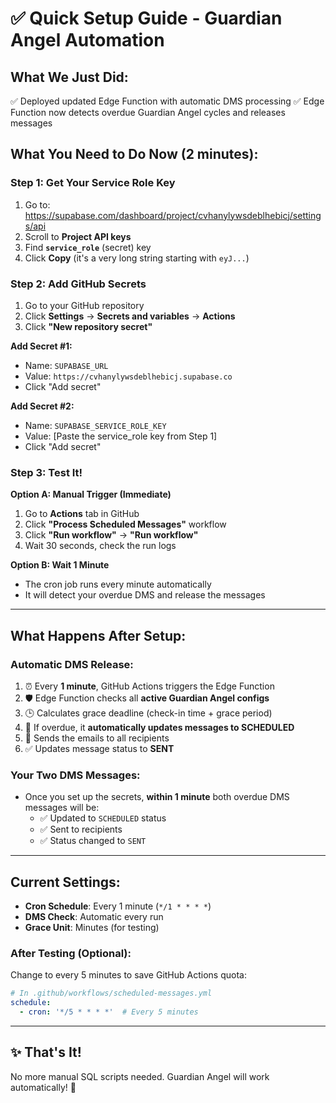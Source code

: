 # ✅ Quick Setup Guide - Guardian Angel Automation

## What We Just Did:
✅ Deployed updated Edge Function with automatic DMS processing
✅ Edge Function now detects overdue Guardian Angel cycles and releases messages

## What You Need to Do Now (2 minutes):

### Step 1: Get Your Service Role Key
1. Go to: https://supabase.com/dashboard/project/cvhanylywsdeblhebicj/settings/api
2. Scroll to **Project API keys**
3. Find **`service_role`** (secret) key
4. Click **Copy** (it's a very long string starting with `eyJ...`)

### Step 2: Add GitHub Secrets
1. Go to your GitHub repository
2. Click **Settings** → **Secrets and variables** → **Actions**
3. Click **"New repository secret"**

**Add Secret #1:**
- Name: `SUPABASE_URL`
- Value: `https://cvhanylywsdeblhebicj.supabase.co`
- Click "Add secret"

**Add Secret #2:**
- Name: `SUPABASE_SERVICE_ROLE_KEY`  
- Value: [Paste the service_role key from Step 1]
- Click "Add secret"

### Step 3: Test It!

**Option A: Manual Trigger (Immediate)**
1. Go to **Actions** tab in GitHub
2. Click **"Process Scheduled Messages"** workflow
3. Click **"Run workflow"** → **"Run workflow"**
4. Wait 30 seconds, check the run logs

**Option B: Wait 1 Minute**
- The cron job runs every minute automatically
- It will detect your overdue DMS and release the messages

---

## What Happens After Setup:

### Automatic DMS Release:
1. ⏰ Every **1 minute**, GitHub Actions triggers the Edge Function
2. 🛡️ Edge Function checks all **active Guardian Angel configs**
3. 🕒 Calculates grace deadline (check-in time + grace period)
4. 🚨 If overdue, it **automatically updates messages to SCHEDULED**
5. 📧 Sends the emails to all recipients
6. ✅ Updates message status to **SENT**

### Your Two DMS Messages:
- Once you set up the secrets, **within 1 minute** both overdue DMS messages will be:
  - ✅ Updated to `SCHEDULED` status
  - ✅ Sent to recipients
  - ✅ Status changed to `SENT`

---

## Current Settings:
- **Cron Schedule**: Every 1 minute (`*/1 * * * *`)
- **DMS Check**: Automatic every run
- **Grace Unit**: Minutes (for testing)

### After Testing (Optional):
Change to every 5 minutes to save GitHub Actions quota:
```yaml
# In .github/workflows/scheduled-messages.yml
schedule:
  - cron: '*/5 * * * *'  # Every 5 minutes
```

---

## ✨ That's It!
No more manual SQL scripts needed. Guardian Angel will work automatically! 🎉

